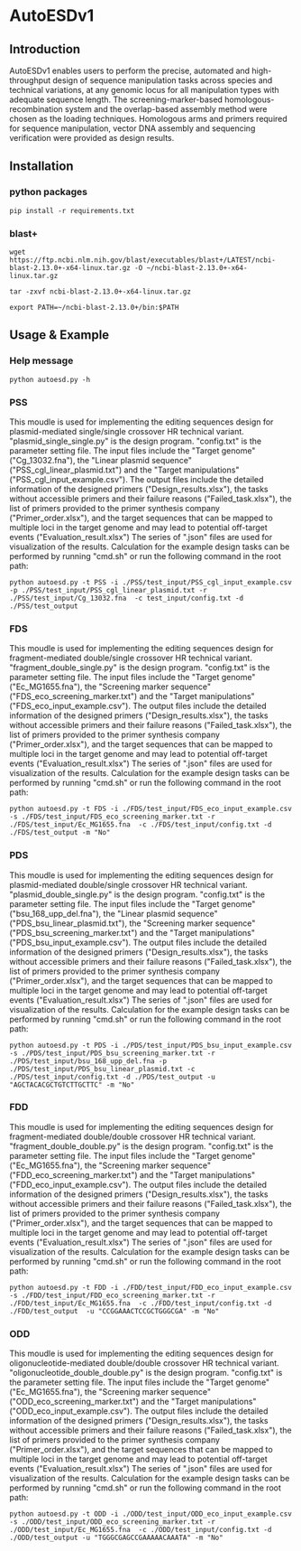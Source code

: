 # AutoESDv1

## Introduction

AutoESDv1 enables users to perform the precise, automated and high-throughput design of sequence manipulation tasks across species and technical variations, at any genomic locus for all manipulation types with adequate sequence length. The screening-marker-based homologous-recombination system and the overlap-based assembly method were chosen as the loading techniques. Homologous arms and primers required for sequence manipulation, vector DNA assembly and sequencing verification were provided as design results.

## Installation

### python packages

```shell
pip install -r requirements.txt

```

### blast+
```shell
wget https://ftp.ncbi.nlm.nih.gov/blast/executables/blast+/LATEST/ncbi-blast-2.13.0+-x64-linux.tar.gz -O ~/ncbi-blast-2.13.0+-x64-linux.tar.gz

tar -zxvf ncbi-blast-2.13.0+-x64-linux.tar.gz

export PATH=~/ncbi-blast-2.13.0+/bin:$PATH

```

## Usage & Example

### Help message
```shell
python autoesd.py -h 
```

### PSS
This moudle is used for implementing the editing sequences design for plasmid-mediated single/single crossover HR technical variant.
"plasmid_single_single.py" is the design program.
"config.txt" is the parameter setting file.
The input files include the "Target genome" ("Cg_13032.fna"), the "Linear plasmid sequence" ("PSS_cgl_linear_plasmid.txt") and the "Target manipulations" ("PSS_cgl_input_example.csv").
The output files include the detailed information of the designed primers ("Design_results.xlsx"), the tasks without accessible primers and their failure reasons ("Failed_task.xlsx"), the list of primers provided to the primer synthesis company ("Primer_order.xlsx"), and the target sequences that can be mapped to multiple loci in the target genome and may lead to potential off-target events ("Evaluation_result.xlsx")
The series of ".json" files are used for visualization of the results.
Calculation for the example design tasks can be performed by running "cmd.sh" or run the following command in the root path:
```shell
python autoesd.py -t PSS -i ./PSS/test_input/PSS_cgl_input_example.csv  -p ./PSS/test_input/PSS_cgl_linear_plasmid.txt -r ./PSS/test_input/Cg_13032.fna  -c test_input/config.txt -d ./PSS/test_output
```

### FDS
This moudle is used for implementing the editing sequences design for fragment-mediated double/single crossover HR technical variant.
"fragment_double_single.py" is the design program.
"config.txt" is the parameter setting file.
The input files include the "Target genome" ("Ec_MG1655.fna"), the "Screening marker sequence" ("FDS_eco_screening_marker.txt") and the "Target manipulations" ("FDS_eco_input_example.csv").
The output files include the detailed information of the designed primers ("Design_results.xlsx"), the tasks without accessible primers and their failure reasons ("Failed_task.xlsx"), the list of primers provided to the primer synthesis company ("Primer_order.xlsx"), and the target sequences that can be mapped to multiple loci in the target genome and may lead to potential off-target events ("Evaluation_result.xlsx")
The series of ".json" files are used for visualization of the results.
Calculation for the example design tasks can be performed by running "cmd.sh" or run the following command in the root path:
```shell
python autoesd.py -t FDS -i ./FDS/test_input/FDS_eco_input_example.csv  -s ./FDS/test_input/FDS_eco_screening_marker.txt -r ./FDS/test_input/Ec_MG1655.fna  -c ./FDS/test_input/config.txt -d ./FDS/test_output -m "No"
```

### PDS
This moudle is used for implementing the editing sequences design for plasmid-mediated double/single crossover HR technical variant.
"plasmid_double_single.py" is the design program.
"config.txt" is the parameter setting file.
The input files include the "Target genome" ("bsu_168_upp_del.fna"), the "Linear plasmid sequence" ("PDS_bsu_linear_plasmid.txt"), the "Screening marker sequence" ("PDS_bsu_screening_marker.txt") and the "Target manipulations" ("PDS_bsu_input_example.csv").
The output files include the detailed information of the designed primers ("Design_results.xlsx"), the tasks without accessible primers and their failure reasons ("Failed_task.xlsx"), the list of primers provided to the primer synthesis company ("Primer_order.xlsx"), and the target sequences that can be mapped to multiple loci in the target genome and may lead to potential off-target events ("Evaluation_result.xlsx")
The series of ".json" files are used for visualization of the results.
Calculation for the example design tasks can be performed by running "cmd.sh" or run the following command in the root path:
```shell
python autoesd.py -t PDS -i ./PDS/test_input/PDS_bsu_input_example.csv -s ./PDS/test_input/PDS_bsu_screening_marker.txt -r ./PDS/test_input/bsu_168_upp_del.fna -p ./PDS/test_input/PDS_bsu_linear_plasmid.txt -c ./PDS/test_input/config.txt -d ./PDS/test_output -u "AGCTACACGCTGTCTTGCTTC" -m "No"
```

### FDD
This moudle is used for implementing the editing sequences design for fragment-mediated double/double crossover HR technical variant.
"fragment_double_double.py" is the design program.
"config.txt" is the parameter setting file.
The input files include the "Target genome" ("Ec_MG1655.fna"), the "Screening marker sequence" ("FDD_eco_screening_marker.txt") and the "Target manipulations" ("FDD_eco_input_example.csv").
The output files include the detailed information of the designed primers ("Design_results.xlsx"), the tasks without accessible primers and their failure reasons ("Failed_task.xlsx"), the list of primers provided to the primer synthesis company ("Primer_order.xlsx"), and the target sequences that can be mapped to multiple loci in the target genome and may lead to potential off-target events ("Evaluation_result.xlsx")
The series of ".json" files are used for visualization of the results.
Calculation for the example design tasks can be performed by running "cmd.sh" or run the following command in the root path:
```shell
python autoesd.py -t FDD -i ./FDD/test_input/FDD_eco_input_example.csv  -s ./FDD/test_input/FDD_eco_screening_marker.txt -r ./FDD/test_input/Ec_MG1655.fna  -c ./FDD/test_input/config.txt -d ./FDD/test_output  -u "CCGGAAACTCCGCTGGGCGA" -m "No"
```

### ODD
This moudle is used for implementing the editing sequences design for oligonucleotide-mediated double/double crossover HR technical variant.
"oligonucleotide_double_double.py" is the design program.
"config.txt" is the parameter setting file.
The input files include the "Target genome" ("Ec_MG1655.fna"), the "Screening marker sequence" ("ODD_eco_screening_marker.txt") and the "Target manipulations" ("ODD_eco_input_example.csv").
The output files include the detailed information of the designed primers ("Design_results.xlsx"), the tasks without accessible primers and their failure reasons ("Failed_task.xlsx"), the list of primers provided to the primer synthesis company ("Primer_order.xlsx"), and the target sequences that can be mapped to multiple loci in the target genome and may lead to potential off-target events ("Evaluation_result.xlsx")
The series of ".json" files are used for visualization of the results.
Calculation for the example design tasks can be performed by running "cmd.sh" or run the following command in the root path:
```shell
python autoesd.py -t ODD -i ./ODD/test_input/ODD_eco_input_example.csv  -s ./ODD/test_input/ODD_eco_screening_marker.txt -r ./ODD/test_input/Ec_MG1655.fna  -c ./ODD/test_input/config.txt -d ./ODD/test_output -u "TGGGCGAGCCGAAAAACAAATA" -m "No"
```

